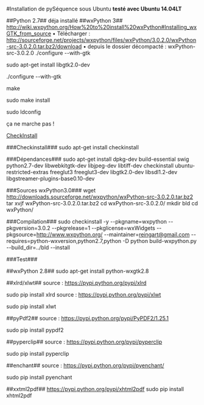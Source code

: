 #Installation de pySéquence sous Ubuntu
**testé avec Ubuntu 14.04LT**

##Python 2.7##
déja installé
##wxPython 3##
http://wiki.wxpython.org/How%20to%20install%20wxPython#Installing_wxGTK_from_source
•	Télécharger : http://sourceforge.net/projects/wxpython/files/wxPython/3.0.2.0/wxPython-src-3.0.2.0.tar.bz2/download
•	depuis le dossier décompacté : wxPython-src-3.0.2.0
./configure --with-gtk


sudo apt-get install libgtk2.0-dev

./configure --with-gtk

make

sudo make install

sudo ldconfig

ça ne marche pas !

[CheckInstall](http://wiki.wxpython.org/CheckInstall)

###Checkinstall###
sudo apt-get install checkinstall

###Dépendances###
sudo apt-get install dpkg-dev build-essential swig python2.7-dev libwebkitgtk-dev libjpeg-dev libtiff-dev checkinstall ubuntu-restricted-extras freeglut3 freeglut3-dev libgtk2.0-dev  libsdl1.2-dev libgstreamer-plugins-base0.10-dev 

###Sources wxPython3.0###
wget http://downloads.sourceforge.net/wxpython/wxPython-src-3.0.2.0.tar.bz2
tar xvjf wxPython-src-3.0.2.0.tar.bz2
cd wxPython-src-3.0.2.0/
mkdir bld
cd wxPython/

###Compilation###
sudo checkinstall -y --pkgname=wxpython --pkgversion=3.0.2 --pkgrelease=1 --pkglicense=wxWidgets --pkgsource=http://www.wxpython.org/ --maintainer=reingart@gmail.com --requires=python-wxversion,python2.7,python -D  python build-wxpython.py --build_dir=../bld --install

###Test###




##wxPython 2.8##
sudo apt-get install python-wxgtk2.8

##xlrd/xlwt##
source : https://pypi.python.org/pypi/xlrd

sudo pip install xlrd
source : https://pypi.python.org/pypi/xlwt

sudo pip install xlwt

##pyPdf2##
source : https://pypi.python.org/pypi/PyPDF2/1.25.1

sudo pip install pypdf2

##pyperclip##
source : https://pypi.python.org/pypi/pyperclip

sudo pip install pyperclip

##enchant##
source : https://pypi.python.org/pypi/pyenchant/

sudo pip install pyenchant

##xxtml2pdf##
https://pypi.python.org/pypi/xhtml2pdf
sudo pip install xhtml2pdf



